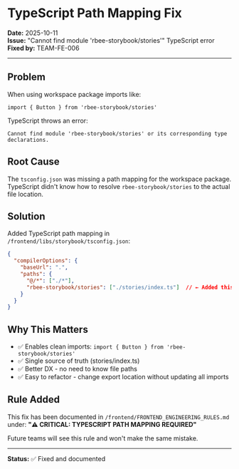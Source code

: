 # TypeScript Path Mapping Fix

**Date:** 2025-10-11  
**Issue:** "Cannot find module 'rbee-storybook/stories'" TypeScript error  
**Fixed by:** TEAM-FE-006

---

## Problem

When using workspace package imports like:
```vue
import { Button } from 'rbee-storybook/stories'
```

TypeScript throws an error:
```
Cannot find module 'rbee-storybook/stories' or its corresponding type declarations.
```

## Root Cause

The `tsconfig.json` was missing a path mapping for the workspace package. TypeScript didn't know how to resolve `rbee-storybook/stories` to the actual file location.

## Solution

Added TypeScript path mapping in `/frontend/libs/storybook/tsconfig.json`:

```json
{
  "compilerOptions": {
    "baseUrl": ".",
    "paths": {
      "@/*": ["./*"],
      "rbee-storybook/stories": ["./stories/index.ts"]  // ← Added this
    }
  }
}
```

## Why This Matters

- ✅ Enables clean imports: `import { Button } from 'rbee-storybook/stories'`
- ✅ Single source of truth (stories/index.ts)
- ✅ Better DX - no need to know file paths
- ✅ Easy to refactor - change export location without updating all imports

## Rule Added

This fix has been documented in `/frontend/FRONTEND_ENGINEERING_RULES.md` under:
**"⚠️ CRITICAL: TYPESCRIPT PATH MAPPING REQUIRED"**

Future teams will see this rule and won't make the same mistake.

---

**Status:** ✅ Fixed and documented
